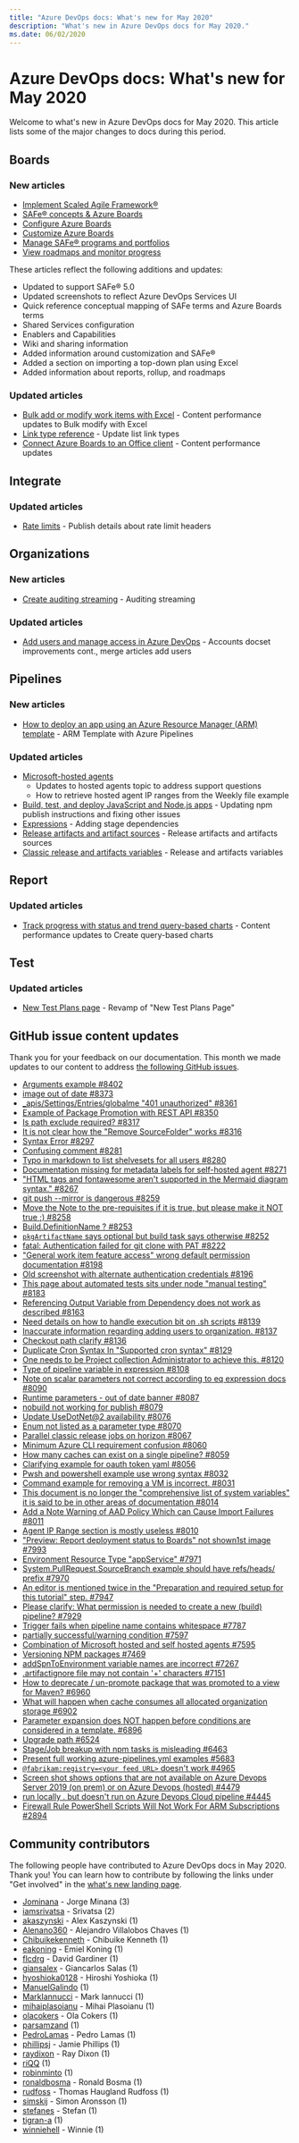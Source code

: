```yaml
---
title: "Azure DevOps docs: What's new for May 2020"
description: "What's new in Azure DevOps docs for May 2020."
ms.date: 06/02/2020
---
```


# Azure DevOps docs: What's new for May 2020

Welcome to what's new in Azure DevOps docs for May 2020. This article lists some of the major changes to docs during this period.

## Boards

### New articles

- [Implement Scaled Agile Framework®](/azure/devops/boards/plans/scaled-agile-framework)
- [SAFe® concepts & Azure Boards](/azure/devops/boards/plans/safe-concepts)
- [Configure Azure Boards](/azure/devops/boards/plans/safe-configure-boards)
- [Customize Azure Boards](/azure/devops/boards/plans/safe-customize)
- [Manage SAFe® programs and portfolios](/azure/devops/boards/plans/safe-plan-track-boards)
- [View roadmaps and monitor progress](/devops/boards/plans/safe-review-roadmaps-progress)

These articles reflect the following additions and updates: 

- Updated to support SAFe® 5.0
- Updated screenshots to reflect Azure DevOps Services UI 
- Quick reference conceptual mapping of SAFe terms and Azure Boards terms
- Shared Services configuration 
- Enablers and Capabilities
- Wiki and sharing information 
- Added information around customization and SAFe®
- Added a section on importing a top-down plan using Excel
- Added information about reports, rollup, and roadmaps 


### Updated articles

- [Bulk add or modify work items with Excel](/azure/devops/boards/backlogs/office/bulk-add-modify-work-items-excel) - Content performance updates to Bulk modify with Excel
- [Link type reference](/azure/devops/boards/queries/link-type-reference) - Update list link types
- [Connect Azure Boards to an Office client](/azure/devops/boards/backlogs/office/track-work) - Content performance updates

## Integrate

### Updated articles

- [Rate limits](/azure/devops/integrate/concepts/rate-limits) - Publish details about rate limit headers

## Organizations

### New articles

- [Create auditing streaming](/azure/devops/organizations/audit/auditing-streaming) - Auditing streaming

### Updated articles

- [Add users and manage access in Azure DevOps](/azure/devops/organizations/accounts/add-organization-users) - Accounts docset improvements cont., merge articles add users

## Pipelines

### New articles

- [How to deploy an app using an Azure Resource Manager (ARM) template](/azure/devops/pipelines/apps/cd/azure/deploy-arm-template) - ARM Template with Azure Pipelines

### Updated articles

- [Microsoft-hosted agents](/azure/devops/pipelines/agents/hosted)
  - Updates to hosted agents topic to address support questions
  - How to retrieve hosted agent IP ranges from the Weekly file example
- [Build, test, and deploy JavaScript and Node.js apps](/azure/devops/pipelines/ecosystems/javascript) - Updating npm publish instructions and fixing other issues
- [Expressions](/azure/devops/pipelines/process/expressions) - Adding stage dependencies
- [Release artifacts and artifact sources](/azure/devops/pipelines/release/artifacts) - Release artifacts and artifacts sources
- [Classic release and artifacts variables](/azure/devops/pipelines/release/variables) - Release and artifacts variables

## Report

### Updated articles

- [Track progress with status and trend query-based charts](/azure/devops/report/dashboards/charts) - Content performance updates to Create query-based charts

## Test

### Updated articles

- [New Test Plans page](/azure/devops/test/new-test-plans-page) - Revamp of "New Test Plans Page"

## GitHub issue content updates

Thank you for your feedback on our documentation. This month we made updates to our content to address [the following GitHub issues](https://github.com/MicrosoftDocs/azure-devops-docs/issues?q=linked%3Apr+type%3Aissue+state%3Aclosed+closed%3A2020-04-27..2020-05-31+repo%3AMicrosoftDocs%2Fazure-devops-docs).

- [Arguments example #8402](https://github.com/MicrosoftDocs/azure-devops-docs/issues/8402)
- [image out of date #8373](https://github.com/MicrosoftDocs/azure-devops-docs/issues/8373)
- [_apis/Settings/Entries/globalme "401 unauthorized" #8361](https://github.com/MicrosoftDocs/azure-devops-docs/issues/8361)
- [Example of Package Promotion with REST API #8350](https://github.com/MicrosoftDocs/azure-devops-docs/issues/8350)
- [Is path exclude required? #8317](https://github.com/MicrosoftDocs/azure-devops-docs/issues/8317)
- [It is not clear how the "Remove SourceFolder" works #8316](https://github.com/MicrosoftDocs/azure-devops-docs/issues/8316)
- [Syntax Error #8297](https://github.com/MicrosoftDocs/azure-devops-docs/issues/8297)
- [Confusing comment #8281](https://github.com/MicrosoftDocs/azure-devops-docs/issues/8281)
- [Typo in markdown to list shelvesets for all users #8280](https://github.com/MicrosoftDocs/azure-devops-docs/issues/8280)
- [Documentation missing for metadata labels for self-hosted agent #8271](https://github.com/MicrosoftDocs/azure-devops-docs/issues/8271)
- ["HTML tags and fontawesome aren't supported in the Mermaid diagram syntax." #8267](https://github.com/MicrosoftDocs/azure-devops-docs/issues/8267)
- [git push --mirror is dangerous #8259](https://github.com/MicrosoftDocs/azure-devops-docs/issues/8259)
- [Move the Note to the pre-requisites if it is true, but please make it NOT true ;) #8258](https://github.com/MicrosoftDocs/azure-devops-docs/issues/8258)
- [Build.DefinitionName ? #8253](https://github.com/MicrosoftDocs/azure-devops-docs/issues/8253)
- [`pkgArtifactName` says optional but build task says otherwise #8252](https://github.com/MicrosoftDocs/azure-devops-docs/issues/8252)
- [fatal: Authentication failed for git clone with PAT #8222](https://github.com/MicrosoftDocs/azure-devops-docs/issues/8222)
- ["General work item feature access" wrong default permission documentation #8198](https://github.com/MicrosoftDocs/azure-devops-docs/issues/8198)
- [Old screenshot with alternate authentication credentials #8196](https://github.com/MicrosoftDocs/azure-devops-docs/issues/8196)
- [This page about automated tests sits under node "manual testing" #8183](https://github.com/MicrosoftDocs/azure-devops-docs/issues/8183)
- [Referencing Output Variable from Dependency does not work as described #8163](https://github.com/MicrosoftDocs/azure-devops-docs/issues/8163)
- [Need details on how to handle execution bit on .sh scripts #8139](https://github.com/MicrosoftDocs/azure-devops-docs/issues/8139)
- [Inaccurate information regarding adding users to organization. #8137](https://github.com/MicrosoftDocs/azure-devops-docs/issues/8137)
- [Checkout path clarify #8136](https://github.com/MicrosoftDocs/azure-devops-docs/issues/8136)
- [Duplicate Cron Syntax In "Supported cron syntax" #8129](https://github.com/MicrosoftDocs/azure-devops-docs/issues/8129)
- [One needs to be Project collection Administrator to achieve this. #8120](https://github.com/MicrosoftDocs/azure-devops-docs/issues/8120)
- [Type of pipeline variable in expression #8108](https://github.com/MicrosoftDocs/azure-devops-docs/issues/8108)
- [Note on scalar parameters not correct according to eq expression docs #8090](https://github.com/MicrosoftDocs/azure-devops-docs/issues/8090)
- [Runtime parameters - out of date banner #8087](https://github.com/MicrosoftDocs/azure-devops-docs/issues/8087)
- [nobuild not working for publish #8079](https://github.com/MicrosoftDocs/azure-devops-docs/issues/8079)
- [Update UseDotNet@2 availability #8076](https://github.com/MicrosoftDocs/azure-devops-docs/issues/8076)
- [Enum not listed as a parameter type #8070](https://github.com/MicrosoftDocs/azure-devops-docs/issues/8070)
- [Parallel classic release jobs on horizon #8067](https://github.com/MicrosoftDocs/azure-devops-docs/issues/8067)
- [Minimum Azure CLI requirement confusion #8060](https://github.com/MicrosoftDocs/azure-devops-docs/issues/8060)
- [How many caches can exist on a single pipeline? #8059](https://github.com/MicrosoftDocs/azure-devops-docs/issues/8059)
- [Clarifying example for oauth token yaml #8056](https://github.com/MicrosoftDocs/azure-devops-docs/issues/8056)
- [Pwsh and powershell example use wrong syntax #8032](https://github.com/MicrosoftDocs/azure-devops-docs/issues/8032)
- [Command example for removing a VM is incorrect. #8031](https://github.com/MicrosoftDocs/azure-devops-docs/issues/8031)
- [This document is no longer the "comprehensive list of system variables" it is said to be in other areas of documentation #8014](https://github.com/MicrosoftDocs/azure-devops-docs/issues/8014)
- [Add a Note Warning of AAD Policy Which can Cause Import Failures #8011](https://github.com/MicrosoftDocs/azure-devops-docs/issues/8011)
- [Agent IP Range section is mostly useless #8010](https://github.com/MicrosoftDocs/azure-devops-docs/issues/8010)
- ["Preview: Report deployment status to Boards" not shown1st image #7993](https://github.com/MicrosoftDocs/azure-devops-docs/issues/7993)
- [Environment Resource Type "appService" #7971](https://github.com/MicrosoftDocs/azure-devops-docs/issues/7971)
- [System.PullRequest.SourceBranch example should have refs/heads/ prefix #7970](https://github.com/MicrosoftDocs/azure-devops-docs/issues/7970)
- [An editor is mentioned twice in the "Preparation and required setup for this tutorial" step. #7947](https://github.com/MicrosoftDocs/azure-devops-docs/issues/7947)
- [Please clarify: What permission is needed to create a new (build) pipeline? #7929](https://github.com/MicrosoftDocs/azure-devops-docs/issues/7929)
- [Trigger fails when pipeline name contains whitespace #7787](https://github.com/MicrosoftDocs/azure-devops-docs/issues/7787)
- [partially successful/warning condition #7597](https://github.com/MicrosoftDocs/azure-devops-docs/issues/7597)
- [Combination of Microsoft hosted and self hosted agents #7595](https://github.com/MicrosoftDocs/azure-devops-docs/issues/7595)
- [Versioning NPM packages #7469](https://github.com/MicrosoftDocs/azure-devops-docs/issues/7469)
- [addSpnToEnvironment variable names are incorrect #7267](https://github.com/MicrosoftDocs/azure-devops-docs/issues/7267)
- [.artifactignore file may not contain '+' characters #7151](https://github.com/MicrosoftDocs/azure-devops-docs/issues/7151)
- [How to deprecate / un-promote package that was promoted to a view for Maven? #6960](https://github.com/MicrosoftDocs/azure-devops-docs/issues/6960)
- [What will happen when cache consumes all allocated organization storage #6902](https://github.com/MicrosoftDocs/azure-devops-docs/issues/6902)
- [Parameter expansion does NOT happen before conditions are considered in a template. #6896](https://github.com/MicrosoftDocs/azure-devops-docs/issues/6896)
- [Upgrade path #6524](https://github.com/MicrosoftDocs/azure-devops-docs/issues/6524)
- [Stage/Job breakup with npm tasks is misleading #6463](https://github.com/MicrosoftDocs/azure-devops-docs/issues/6463)
- [Present full working azure-pipelines.yml examples #5683](https://github.com/MicrosoftDocs/azure-devops-docs/issues/5683)
- [`@fabrikam:registry=<your feed URL>` doesn't work #4965](https://github.com/MicrosoftDocs/azure-devops-docs/issues/4965)
- [Screen shot shows options that are not available on Azure Devops Server 2019 (on prem) or on Azure Devops (hosted) #4479](https://github.com/MicrosoftDocs/azure-devops-docs/issues/4479)
- [run locally . but doesn't run on Azure Devops Cloud pipeline #4445](https://github.com/MicrosoftDocs/azure-devops-docs/issues/4445)
- [Firewall Rule PowerShell Scripts Will Not Work For ARM Subscriptions #2894](https://github.com/MicrosoftDocs/azure-devops-docs/issues/2894)

## Community contributors

The following people have contributed to Azure DevOps docs in May 2020. Thank you! You can learn how to contribute by following the links under "Get involved" in the [what's new landing page](index.yml).

- [Jominana](https://github.com/Jominana) - Jorge Minana (3)
- [iamsrivatsa](https://github.com/iamsrivatsa) - Srivatsa (2)
- [akaszynski](https://github.com/akaszynski) - Alex Kaszynski (1)
- [Alenano360](https://github.com/Alenano360) - Alejandro Villalobos Chaves (1)
- [Chibuikekenneth](https://github.com/Chibuikekenneth) - Chibuike Kenneth (1)
- [eakoning](https://github.com/eakoning) - Emiel Koning (1)
- [flcdrg](https://github.com/flcdrg) - David Gardiner (1)
- [giansalex](https://github.com/giansalex) - Giancarlos Salas (1)
- [hyoshioka0128](https://github.com/hyoshioka0128) - Hiroshi Yoshioka (1)
- [ManuelGalindo](https://github.com/ManuelGalindo) (1)
- [MarkIannucci](https://github.com/MarkIannucci) - Mark Iannucci (1)
- [mihaiplasoianu](https://github.com/mihaiplasoianu) - Mihai Plasoianu (1)
- [olacokers](https://github.com/olacokers) - Ola Cokers (1)
- [parsamzand](https://github.com/parsamzand) (1)
- [PedroLamas](https://github.com/PedroLamas) - Pedro Lamas (1)
- [phillipsj](https://github.com/phillipsj) - Jamie Phillips (1)
- [raydixon](https://github.com/raydixon) - Ray Dixon (1)
- [riQQ](https://github.com/riQQ) (1)
- [robinminto](https://github.com/robinminto) (1)
- [ronaldbosma](https://github.com/ronaldbosma) - Ronald Bosma (1)
- [rudfoss](https://github.com/rudfoss) - Thomas Haugland Rudfoss (1)
- [simskij](https://github.com/simskij) - Simon Aronsson (1)
- [stefanes](https://github.com/stefanes) - Stefan (1)
- [tigran-a](https://github.com/tigran-a) (1)
- [winniehell](https://github.com/winniehell) - Winnie (1)

